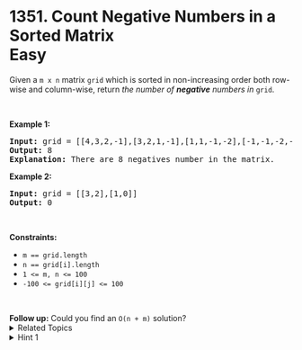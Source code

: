 
# 1351. Count Negative Numbers in a Sorted Matrix<br> Easy

<p>Given a <code>m x n</code> matrix <code>grid</code> which is sorted in non-increasing order both row-wise and column-wise, return <em>the number of <strong>negative</strong> numbers in</em> <code>grid</code>.</p>

<p>&nbsp;</p>
<p><strong class="example">Example 1:</strong></p>

<pre>
<strong>Input:</strong> grid = [[4,3,2,-1],[3,2,1,-1],[1,1,-1,-2],[-1,-1,-2,-3]]
<strong>Output:</strong> 8
<strong>Explanation:</strong> There are 8 negatives number in the matrix.
</pre>

<p><strong class="example">Example 2:</strong></p>

<pre>
<strong>Input:</strong> grid = [[3,2],[1,0]]
<strong>Output:</strong> 0
</pre>

<p>&nbsp;</p>
<p><strong>Constraints:</strong></p>

<ul>
	<li><code>m == grid.length</code></li>
	<li><code>n == grid[i].length</code></li>
	<li><code>1 &lt;= m, n &lt;= 100</code></li>
	<li><code>-100 &lt;= grid[i][j] &lt;= 100</code></li>
</ul>

<p>&nbsp;</p>
<strong>Follow up:</strong> Could you find an <code>O(n + m)</code> solution?

<details>

<summary> Related Topics </summary>

-	`Array`
-	`Binary Search`
-	`Matrix`

</details>


<details>
<summary> Hint 1 </summary>
Use binary search for optimization or simply brute force.
</details>